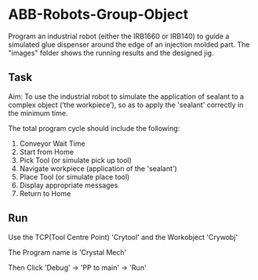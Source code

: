 # ABB-Robots-Group-Object
Program an industrial robot (either the IRB1660 or IRB140) to guide a simulated glue dispenser around the edge of an injection molded part. 
The "images" folder shows the running results and the designed jig.

## Task
Aim: To use the industrial robot to simulate the application of sealant to a complex object (‘the workpiece’), so as to apply the 'sealant' correctly in the minimum time.

The total program cycle should include the following:
1. Conveyor Wait Time
2. Start from Home
3. Pick Tool (or simulate pick up tool)
4. Navigate workpiece (application of the 'sealant')
5. Place Tool (or simulate place tool)
6. Display appropriate messages
7. Return to Home

## Run
Use the TCP(Tool Centre Point) 'Crytool' and the Workobject 'Crywobj'

The Program name is 'Crystal Mech'

Then Click 'Debug' -> 'PP to main' -> 'Run'

